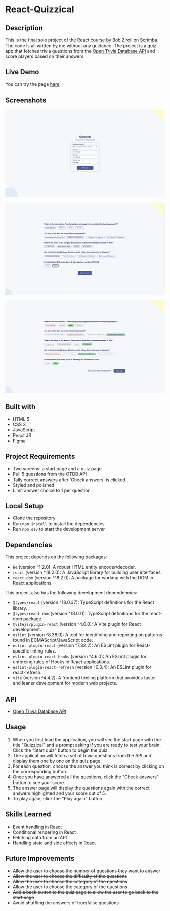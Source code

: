 # React-Quizzical

## Description

This is the final solo project of the [React course by Bob Ziroll on Scrimba](https://scrimba.com/learn/learnreact). The code is all written by me without any guidance. The project is a quiz app that fetches trivia questions from the [Open Trivia Database API](https://opentdb.com/) and score players based on their answers.

## Live Demo

You can try the page [here](https://quizzical987.netlify.app).

## Screenshots

![Start Page](./screenshots/startPage.png)

![Quiz Page](./screenshots/quizPage.png)

![Answer Page](./screenshots/ansPage.png)

## Built with

- HTML 5
- CSS 3
- JavaScript
- React JS
- Figma

## Project Requirements

- Two screens: a start page and a quiz page
- Pull 5 questions from the OTDB API
- Tally correct answers after 'Check answers' is clicked
- Styled and polished
- Limit answer choice to 1 per question

## Local Setup

- Clone the repository
- Run `npm install` to install the dependencies
- Run `npm dev` to start the development server

## Dependencies

This project depends on the following packages:

- `he` (version ^1.2.0): A robust HTML entity encoder/decoder.
- `react` (version ^18.2.0): A JavaScript library for building user interfaces.
- `react-dom` (version ^18.2.0): A package for working with the DOM in React applications.

This project also has the following development dependencies:

- `@types/react` (version ^18.0.37): TypeScript definitions for the React library.
- `@types/react-dom` (version ^18.0.11): TypeScript definitions for the react-dom package.
- `@vitejs/plugin-react` (version ^4.0.0): A Vite plugin for React development.
- `eslint` (version ^8.38.0): A tool for identifying and reporting on patterns found in ECMAScript/JavaScript code.
- `eslint-plugin-react` (version ^7.32.2): An ESLint plugin for React-specific linting rules.
- `eslint-plugin-react-hooks` (version ^4.6.0): An ESLint plugin for enforcing rules of Hooks in React applications.
- `eslint-plugin-react-refresh` (version ^0.3.4): An ESLint plugin for react-refresh.
- `vite` (version ^4.4.2): A frontend tooling platform that provides faster and leaner development for modern web projects.

## API

- [Open Trivia Database API](https://opentdb.com/)

## Usage

1. When you first load the application, you will see the start page with the title "Quizzical" and a prompt asking if you are ready to test your brain.
   Click the "Start quiz" button to begin the quiz.
2. The application will fetch a set of trivia questions from the API and display them one by one on the quiz page.
3. For each question, choose the answer you think is correct by clicking on the corresponding button.
4. Once you have answered all the questions, click the "Check answers" button to see your score.
5. The answer page will display the questions again with the correct answers highlighted and your score out of 5.
6. To play again, click the "Play again" button.

## Skills Learned

- Event handling in React
- Conditional rendering in React
- Fetching data from an API
- Handling state and side effects in React

## Future Improvements

- ~~Allow the user to choose the number of questions they want to answer~~
- ~~Allow the user to choose the difficulty of the questions~~
- ~~Allow the user to choose the category of the questions~~
- ~~Allow the user to choose the category of the questions~~
- ~~Add a back button to the quiz page to allow the user to go back to the start page~~
- ~~Avoid shuffling the answers of true/false questions~~
